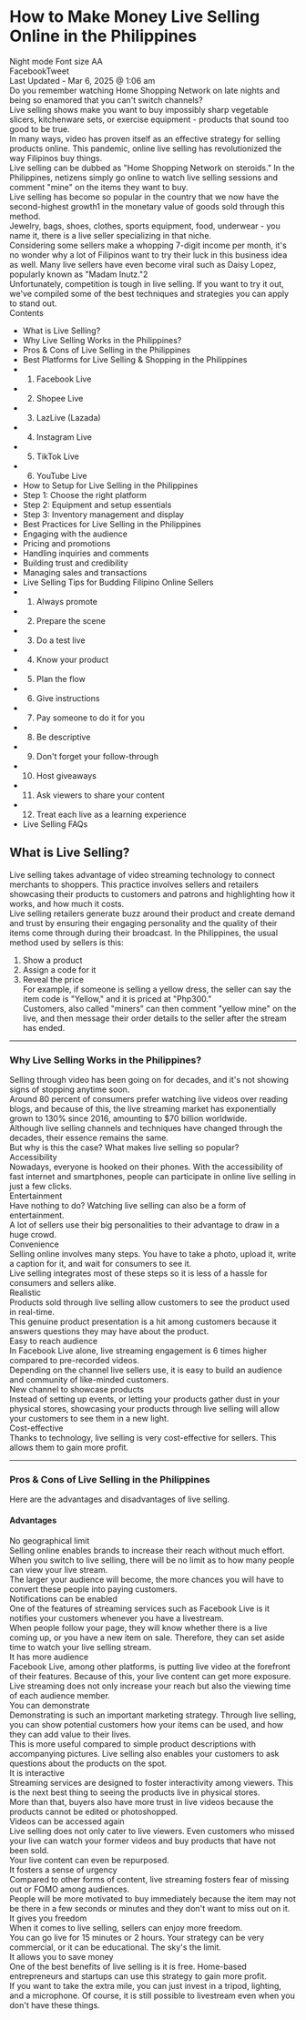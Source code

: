# How to Make Money Live Selling Online in the Philippines  
Night mode Font size AA  
FacebookTweet  
Last Updated - Mar 6, 2025 @ 1:06 am  
Do you remember watching Home Shopping Network on late nights and being so enamored that you can't switch channels?  
Live selling shows make you want to buy impossibly sharp vegetable slicers, kitchenware sets, or exercise equipment - products that sound too good to be true.  
In many ways, video has proven itself as an effective strategy for selling products online. This pandemic, online live selling has revolutionized the way Filipinos buy things.  
Live selling can be dubbed as "Home Shopping Network on steroids." In the Philippines, netizens simply go online to watch live selling sessions and comment "mine" on the items they want to buy.  
Live selling has become so popular in the country that we now have the second-highest growth1 in the monetary value of goods sold through this method.  
Jewelry, bags, shoes, clothes, sports equipment, food, underwear - you name it, there is a live seller specializing in that niche.  
Considering some sellers make a whopping 7-digit income per month, it's no wonder why a lot of Filipinos want to try their luck in this business idea as well. Many live sellers have even become viral such as Daisy Lopez, popularly known as "Madam Inutz."2  
Unfortunately, competition is tough in live selling. If you want to try it out, we've compiled some of the best techniques and strategies you can apply to stand out.  
Contents  
* What is Live Selling?
* Why Live Selling Works in the Philippines?
* Pros & Cons of Live Selling in the Philippines
* Best Platforms for Live Selling & Shopping in the Philippines
* 1. Facebook Live
* 2. Shopee Live
* 3. LazLive (Lazada)
* 4. Instagram Live
* 5. TikTok Live
* 6. YouTube Live
* How to Setup for Live Selling in the Philippines
* Step 1: Choose the right platform
* Step 2: Equipment and setup essentials
* Step 3: Inventory management and display
* Best Practices for Live Selling in the Philippines
* Engaging with the audience
* Pricing and promotions
* Handling inquiries and comments
* Building trust and credibility
* Managing sales and transactions
* Live Selling Tips for Budding Filipino Online Sellers
* 1. Always promote
* 2. Prepare the scene
* 3. Do a test live
* 4. Know your product
* 5. Plan the flow
* 6. Give instructions
* 7. Pay someone to do it for you
* 8. Be descriptive
* 9. Don't forget your follow-through
* 10. Host giveaways
* 11. Ask viewers to share your content
* 12. Treat each live as a learning experience
* Live Selling FAQs

## What is Live Selling?  
Live selling takes advantage of video streaming technology to connect merchants to shoppers. This practice involves sellers and retailers showcasing their products to customers and patrons and highlighting how it works, and how much it costs.  
Live selling retailers generate buzz around their product and create demand and trust by ensuring their engaging personality and the quality of their items come through during their broadcast. In the Philippines, the usual method used by sellers is this:  
1. Show a product
2. Assign a code for it
3. Reveal the price  
For example, if someone is selling a yellow dress, the seller can say the item code is "Yellow," and it is priced at "Php300."  
Customers, also called "miners" can then comment "yellow mine" on the live, and then message their order details to the seller after the stream has ended.  
* * *

### Why Live Selling Works in the Philippines?  
Selling through video has been going on for decades, and it's not showing signs of stopping anytime soon.  
Around 80 percent of consumers prefer watching live videos over reading blogs, and because of this, the live streaming market has exponentially grown to 130% since 2016, amounting to $70 billion worldwide.  
Although live selling channels and techniques have changed through the decades, their essence remains the same.  
But why is this the case? What makes live selling so popular?  
Accessibility  
Nowadays, everyone is hooked on their phones. With the accessibility of fast internet and smartphones, people can participate in online live selling in just a few clicks.  
Entertainment  
Have nothing to do? Watching live selling can also be a form of entertainment.  
A lot of sellers use their big personalities to their advantage to draw in a huge crowd.  
Convenience  
Selling online involves many steps. You have to take a photo, upload it, write a caption for it, and wait for consumers to see it.  
Live selling integrates most of these steps so it is less of a hassle for consumers and sellers alike.  
Realistic  
Products sold through live selling allow customers to see the product used in real-time.  
This genuine product presentation is a hit among customers because it answers questions they may have about the product.  
Easy to reach audience  
In Facebook Live alone, live streaming engagement is 6 times higher compared to pre-recorded videos.  
Depending on the channel live sellers use, it is easy to build an audience and community of like-minded customers.  
New channel to showcase products  
Instead of setting up events, or letting your products gather dust in your physical stores, showcasing your products through live selling will allow your customers to see them in a new light.  
Cost-effective  
Thanks to technology, live selling is very cost-effective for sellers. This allows them to gain more profit.  
* * *

### Pros & Cons of Live Selling in the Philippines  
Here are the advantages and disadvantages of live selling.

#### Advantages  
No geographical limit  
Selling online enables brands to increase their reach without much effort. When you switch to live selling, there will be no limit as to how many people can view your live stream.  
The larger your audience will become, the more chances you will have to convert these people into paying customers.  
Notifications can be enabled  
One of the features of streaming services such as Facebook Live is it notifies your customers whenever you have a livestream.  
When people follow your page, they will know whether there is a live coming up, or you have a new item on sale. Therefore, they can set aside time to watch your live selling stream.  
It has more audience  
Facebook Live, among other platforms, is putting live video at the forefront of their features. Because of this, your live content can get more exposure.  
Live streaming does not only increase your reach but also the viewing time of each audience member.  
You can demonstrate  
Demonstrating is such an important marketing strategy. Through live selling, you can show potential customers how your items can be used, and how they can add value to their lives.  
This is more useful compared to simple product descriptions with accompanying pictures. Live selling also enables your customers to ask questions about the products on the spot.  
It is interactive  
Streaming services are designed to foster interactivity among viewers. This is the next best thing to seeing the products live in physical stores.  
More than that, buyers also have more trust in live videos because the products cannot be edited or photoshopped.  
Videos can be accessed again  
Live selling does not only cater to live viewers. Even customers who missed your live can watch your former videos and buy products that have not been sold.  
Your live content can even be repurposed.  
It fosters a sense of urgency  
Compared to other forms of content, live streaming fosters fear of missing out or FOMO among audiences.  
People will be more motivated to buy immediately because the item may not be there in a few seconds or minutes and they don't want to miss out on it.  
It gives you freedom  
When it comes to live selling, sellers can enjoy more freedom.  
You can go live for 15 minutes or 2 hours. Your strategy can be very commercial, or it can be educational. The sky's the limit.  
It allows you to save money  
One of the best benefits of live selling is it is free. Home-based entrepreneurs and startups can use this strategy to gain more profit.  
If you want to take the extra mile, you can just invest in a tripod, lighting, and a microphone. Of course, it is still possible to livestream even when you don't have these things.